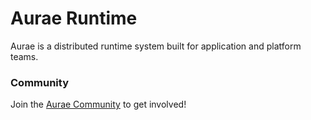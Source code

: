 Aurae Runtime
========

Aurae is a distributed runtime system built for application and platform teams.

### Community

Join the [Aurae Community](https://github.com/aurae-runtime/community) to get involved!

